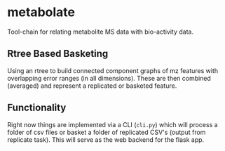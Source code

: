 # metabolate

Tool-chain for relating metabolite MS data with bio-activity data.

## Rtree Based Basketing

Using an rtree to build connected component graphs of mz features with overlapping error ranges (in all dimensions). These are then combined (averaged) and represent a replicated or basketed feature.

## Functionality

Right now things are implemented via a CLI (`cli.py`) which will process a folder of csv files or basket a folder of replicated CSV's (output from replicate task). This will serve as the web backend for the flask app.
